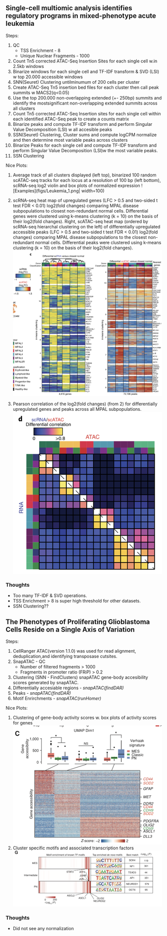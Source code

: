 ## Single-cell multiomic analysis identifies regulatory programs in mixed-phenotype acute leukemia
Steps:  
1. QC   
	* TSS Enrichment - 8  
	* Unique Nuclear Fragments - 1000  
2. Count Tn5 corrected ATAC-Seq Insertion Sites for each single cell w.in 2.5kb windows
3. Binarize  windows for each single cell and TF-IDF transform & SVD (LSI) w top 20.000 accessible windows
4. SNN(Seuret) Clustering untilminumum of 200 cells per cluster
5. Create ATAC-Seq Tn5 insertion bed files  for each cluster then call peak summits w MACS2(q<0.05)
6. Use the  top 200.000 non-overlapping extended (+- 250bp) summits and identify the mostsignificant non-overlapping extended summits across  all clusters
7. Count Tn5 corrected ATAC-Seq Insertion sites for each single cell within each identified ATAC-Seq peak  to create  a counts matrix
8. Binarize peaks and compute TF-IDF transform and perform Singular Value Decomposition (LSI) w all accesible peaks
9. SSN(Seuret) Clustering, Cluster sums and compute logCPM normalize and then determine most variable peaks across clusters
10. Binarize Peaks for each single cell and compute TF-IDF transform and perform Singular Value Decomposition (LSI)w the most variable peaks.
11. SSN Clustering

Nice Plots:
1. Average track of all clusters displayed (left top), binarized 100 random scATAC-seq tracks for each locus at a resolution of 100 bp (left bottom), scRNA-seq log2 violin and box plots of normalized expression
![Examples](figs/Leukemia_1.png| width=100)

2. scRNA-seq heat map of upregulated genes (LFC > 0.5 and two-sided t test FDR < 0.01) log2(fold changes) comparing MPAL disease subpopulations to closest non-redundant normal cells. Differential genes were clustered using k-means clustering (k = 10) on the basis of their log2(fold changes). Right, scATAC-seq heat map (ordered by scRNA-seq hierarchal clustering on the left) of differentially upregulated accessible peaks (LFC > 0.5 and two-sided t test FDR < 0.01) log2(fold changes) comparing MPAL disease subpopulations
to the closest non-redundant normal cells. Differential peaks were clustered using k-means clustering (k = 10) on the basis of their log2(fold changes).
![Examples](figs/Leukemia_2.png)

3. Pearson correlation of the log2(fold changes) (from 2) for differentially upregulated genes and peaks across all MPAL subpopulations.
![Examples](figs/Leukemia_3.png)

### Thoughts
* Too many TF-IDF & SVD operations.
* TSS Enrichment > 8 is super high threshold for other datasets.
* SSN Clustering??


## The Phenotypes of Proliferating Glioblastoma Cells Reside on a Single Axis of Variation
Steps:  
1. CellRanger ATAC(version 1.1.0) was used for read  alignment, deduplication,and identifying transposase cutsites.
2. SnapATAC - QC  
	* Number of filtered fragments > 1000
	* Fragments in promoter ratio (FRiP) > 0.2
3. Clustering (SNN - FindClusters) snapATAC gene-body accesibility scores generated by snapATAC.  
4. Differentially accesiable regions - *snapATAC(findDAR)*
5. Peaks - *snapATAC(findDAR)*
6. Motif Enrirchments - *snapATAC(runHomer)*


Nice Plots:
1. Clustering of gene-body activity scores w. box plots of activity scores for genes
![Examples](figs/Glioblastoma_1.png)
2. Cluster specific motifs and associated transcription factors
![Examples](figs/Glioblastoma_2.png)

### Thoughts
* Did not see any normalization 












